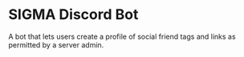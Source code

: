 # SIGMA Discord Bot

A bot that lets users create a profile of social friend tags and links as permitted by a server admin.